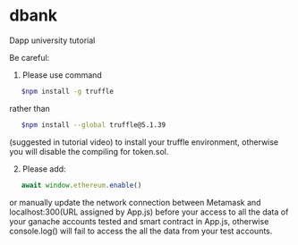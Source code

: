 # dbank

Dapp university tutorial

Be careful: 
1. Please use command 
```bash
   $npm install -g truffle 
```
rather than 
```bash
   $npm install --global truffle@5.1.39
```
(suggested in tutorial video) to install your truffle environment, otherwise you will disable the compiling for token.sol.

2. Please add:
```javascript
   await window.ethereum.enable()
```   
or manually update the network connection between Metamask and localhost:300(URL assigned by App.js) before your access to
all the data of your ganache accounts tested and smart contract in App.js, otherwise console.log() will fail to access the 
all the data from your test accounts.
